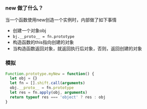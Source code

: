 ### new 做了什么？
当一个函数使用new创造一个实例时，内部做了如下事情
- 创建一个对象obj
- `bj.__proto__ = fn.prototype`
- 构造函数的this指向创建的对象
- 当构造函数返回对象，就返回执行后对象，否则，返回创建的对象
### 模拟
```js
Function.prototype.myNew = function() {
  let obj = {}
  let fn = [].shift.call(arguments)
  obj.__proto__ = fn.prototype
  let res = fn.apply(obj, arguments)
  return typeof res === 'object' ? res : obj
}
```
